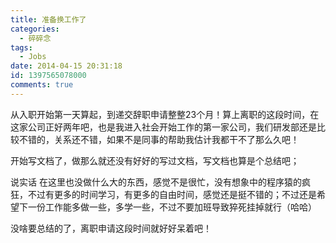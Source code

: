 ```yaml
---
title: 准备换工作了
categories:
  - 碎碎念
tags:
  - Jobs
date: 2014-04-15 20:31:18
id: 1397565078000
comments: true
---
```


从入职开始第一天算起，到递交辞职申请整整23个月！算上离职的这段时间，在这家公司正好两年吧，也是我进入社会开始工作的第一家公司，我们研发部还是比较不错的，关系还不错，如果不是同事的帮助我估计我都干不了那么久吧！

开始写文档了，做那么就还没有好好的写过文档，写文档也算是个总结吧；

说实话 在这里也没做什么大的东西，感觉不是很忙，没有想象中的程序猿的疯狂，不过有更多的时间学习，有更多的自由时间，感觉还是挺不错的；不过还是希望下一份工作能多做一些，多学一些，不过不要加班导致猝死挂掉就行（哈哈）

没啥要总结的了，离职申请这段时间就好好呆着吧！